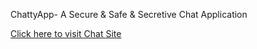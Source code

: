 ChattyApp- A Secure & Safe & Secretive Chat Application 

<a href="https://chattyapp-gy71.onrender.com/signup">Click here to visit Chat Site